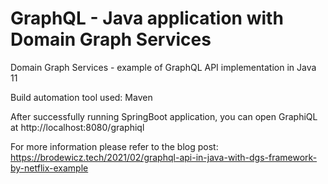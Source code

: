 # GraphQL - Java application with Domain Graph Services
Domain Graph Services - example of GraphQL API implementation in Java 11

Build automation tool used: Maven

After successfully running SpringBoot application, you can open GraphiQL at http://localhost:8080/graphiql

For more information please refer to the blog post: https://brodewicz.tech/2021/02/graphql-api-in-java-with-dgs-framework-by-netflix-example
